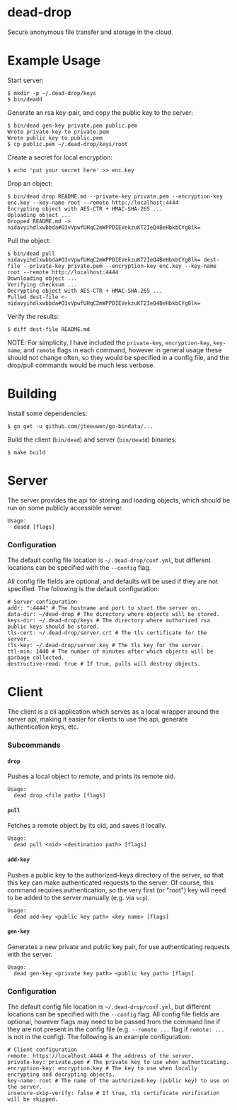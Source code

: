 # dead-drop
Secure anonymous file transfer and storage in the cloud.

# Example Usage
Start server:
```
$ mkdir -p ~/.dead-drop/keys
$ bin/deadd
```
Generate an rsa key-pair, and copy the public key to the server:
```
$ bin/dead gen-key private.pem public.pem
Wrote private key to private.pem
Wrote public key to public.pem
$ cp public.pem ~/.dead-drop/keys/root
```
Create a secret for local encryption:
```
$ echo 'put your secret here' >> enc.key
```
Drop an object:
```
$ bin/dead drop README.md --private-key private.pem --encryption-key enc.key --key-name root --remote http://localhost:4444
Encrypting object with AES-CTR + HMAC-SHA-265 ...
Uploading object ...
Dropped README.md -> nidavyihdlxwbbda#O3vVpwfUHqC2mWPPDIEVekzuKT2IeQ4BeHbkbCYg8lk=
```
Pull the object:
```
$ bin/dead pull nidavyihdlxwbbda#O3vVpwfUHqC2mWPPDIEVekzuKT2IeQ4BeHbkbCYg8lk= dest-file --private-key private.pem --encryption-key enc.key --key-name root --remote http://localhost:4444
Downloading object ...
Verifying checksum ...
Decrypting object with AES-CTR + HMAC-SHA-265 ...
Pulled dest-file <- nidavyihdlxwbbda#O3vVpwfUHqC2mWPPDIEVekzuKT2IeQ4BeHbkbCYg8lk=
```
Verify the results:
```
$ diff dest-file README.md
```
NOTE: For simplicity, I have included the `private-key`, `encryption-key`, `key-name`, and `remote` flags in each command, however in general usage these should not change often, so they would be specified in a config file, and the drop/pull commands would be much less verbose.

# Building
Install some dependencies:
```
$ go get -u github.com/jteeuwen/go-bindata/...
```

Build the client (`bin/dead`) and server (`bin/deadd`) binaries:
```
$ make build
```

# Server
The server provides the api for storing and loading objects, which should be run on some publicly accessible server.
```
Usage:
  deadd [flags]
```
### Configuration
The default config file location is `~/.dead-drop/conf.yml`, but different locations can be specified with the `--config` flag.

All config file fields are optional, and defaults will be used if they are not specified.
The following is the default configuration:
```
# Server configuration
addr: ":4444" # The hostname and port to start the server on.
data-dir: ~/dead-drop # The directory where objects will be stored.
keys-dir: ~/.dead-drop/keys # The directory where authorized rsa public keys should be stored.
tls-cert: ~/.dead-drop/server.crt # The tls certificate for the server.
tls-key: ~/.dead-drop/server.key # The tls key for the server.
ttl-min: 1440 # The number of minutes after which objects will be garbage collected.
destructive-read: true # If true, pulls will destroy objects.
```

# Client
The client is a cli application which serves as a local wrapper around the server api, making it easier for clients to use the api, generate authentication keys, etc.
### Subcommands
#### `drop`
Pushes a local object to remote, and prints its remote oid.
```
Usage:
  dead drop <file path> [flags]
```
#### `pull`
Fetches a remote object by its oid, and saves it locally.
```
Usage:
  dead pull <oid> <destination path> [flags]
```
#### `add-key`
Pushes a public key to the authorized-keys directory of the server, so that this key can make authenticated requests to the server.
Of course, this command requires authentication, so the very first (or "root") key will need to be added to the server manually (e.g. via `scp`).
```
Usage:
  dead add-key <public key path> <key name> [flags]
```
#### `gen-key`
Generates a new private and public key pair, for use authenticating requests with the server.
```
Usage:
  dead gen-key <private key path> <public key path> [flags]
```
### Configuration
The default config file location is `~/.dead-drop/conf.yml`, but different locations can be specified with the `--config` flag.
All config file fields are optional, however flags may need to be passed from the command line if they are not present in the config file (e.g. `--remote ...` flag if `remote: ...` is not in the config).
The following is an example configuration:
```
# Client configuration
remote: https://localhost:4444 # The address of the server.
private-key: private.pem # The private key to use when authenticating.
encryption-key: encryption.key # The key to use when locally encrypting and decrypting objects.
key-name: root # The name of the authorized-key (public key) to use on the server.
insecure-skip-verify: false # If true, tls certificate verification will be skipped.
```
